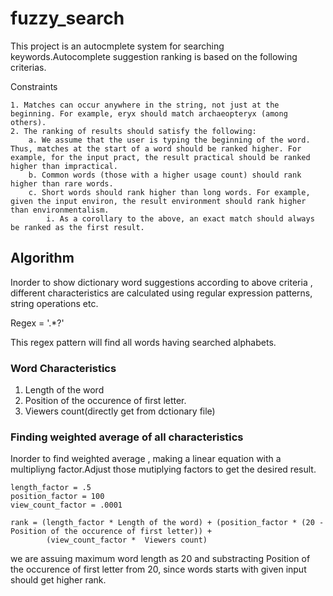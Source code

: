 # fuzzy_search
This project is an autocmplete system for searching keywords.Autocomplete suggestion ranking is based on the following criterias.

Constraints

    1. Matches can occur anywhere in the string, not just at the beginning. For example, eryx should match archaeopteryx (among others).
    2. The ranking of results should satisfy the following:
        a. We assume that the user is typing the beginning of the word. Thus, matches at the start of a word should be ranked higher. For example, for the input pract, the result practical should be ranked higher than impractical.
        b. Common words (those with a higher usage count) should rank higher than rare words.
        c. Short words should rank higher than long words. For example, given the input environ, the result environment should rank higher than environmentalism.
            i. As a corollary to the above, an exact match should always be ranked as the first result.

## Algorithm

Inorder to show dictionary word suggestions according to above criteria , different characteristics are calculated using regular expression patterns, string operations etc. 

Regex = '.*?'

This regex pattern will find all words having searched alphabets.

### Word Characteristics

1. Length of the word
2. Position of the occurence of first letter.
3. Viewers count(directly get from dctionary file)

### Finding weighted average of all characteristics

Inorder to find weighted average , making a linear equation with a multipliyng factor.Adjust those mutiplying factors to get the desired result.

    length_factor = .5
    position_factor = 100
    view_count_factor = .0001
    
    rank = (length_factor * Length of the word) + (position_factor * (20 - Position of the occurence of first letter)) +
            (view_count_factor *  Viewers count)

we are assuing maximum word length as 20 and substracting Position of the occurence of first letter from 20, since words starts with given input should get higher rank.


            
            


